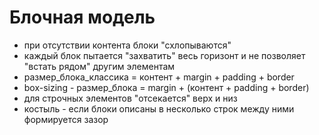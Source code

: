 # Блочная модель
- при отсутствии контента блоки "схлопываются"
- каждый блок пытается "захватить" весь горизонт и не позволяет "встать рядом" другим элементам
- размер_блока_классика = контент + margin + padding + border
- box-sizing  - размер_блока = margin + (контент + padding + border)
- для строчных элементов "отсекается" верх и низ
- костыль - если блоки описаны в несколько строк между ними формируется зазор
